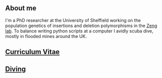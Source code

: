 ## About me

I'm a PhD researcher at the University of Sheffield working on the population genetics of insertions and deletion
polymorphisms in the [Zeng lab](http://zeng-lab.group.shef.ac.uk/wordpress/). To balance writing python scripts at a 
computer I avidly scuba dive, mostly in flooded mines around the UK.

## [Curriculum Vitae](https://henryjuho.github.io/hj_barton/CV)

## [Diving](https://henryjuho.github.io/hj_barton/dive)

